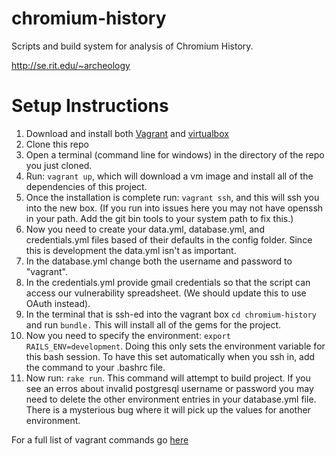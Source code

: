 chromium-history
================

Scripts and build system for analysis of Chromium History.

http://se.rit.edu/~archeology

Setup Instructions
==================

1. Download and install both [Vagrant](https://www.vagrantup.com/downloads.html) and [virtualbox](https://www.virtualbox.org/wiki/Downloads)
2. Clone this repo
3. Open a terminal (command line for windows) in the directory of the repo you just cloned.
4. Run: `vagrant up`, which will download a vm image and install all of the dependencies of this project.
5. Once the installation is complete run: `vagrant ssh`, and this will ssh you into the new box. (If you run into issues here you may not have openssh in your path. Add the git bin tools to your system path to fix this.) 
6. Now you need to create your data.yml, database.yml, and credentials.yml files based of their defaults in the config folder. Since this is development the data.yml isn't as important. 
7. In the database.yml change both the username and password to "vagrant". 
8. In the credentials.yml provide gmail credentials so that the script can access our vulnerability spreadsheet. (We should update this to use OAuth instead). 
9. In the terminal that is ssh-ed into the vagrant box `cd chromium-history` and run `bundle.` This will install all of the gems for the project. 
10. Now you need to specify the environment: `export RAILS_ENV=development`. Doing this only sets the environment variable for this bash session. To have this set automatically when you ssh in, add the command to your .bashrc file. 
11. Now run: `rake run`. This command will attempt to build project. If you see an erros about invalid postgresql username or password you may need to delete the other environment entries in your database.yml file. There is a mysterious bug where it will pick up the values for another environment. 

For a full list of vagrant commands go [here](https://docs.vagrantup.com/v2/cli/index.html)
